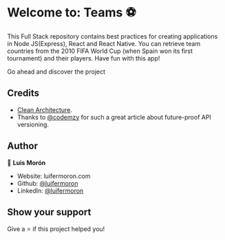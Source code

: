 # Welcome to: Teams  ⚽

This Full Stack repository contains best practices for creating applications in Node JS(Express), React and React Native. You can retrieve team countries from the 2010 FIFA World Cup (when Spain won its first tournament) and their players.  Have fun with this app!

Go ahead and discover the project


## Credits
* [Clean Architecture](https://www.amazon.com/Clean-Architecture-Craftsmans-Software-Structure/dp/0134494164).
* Thanks to [@codemzy](https://www.codemzy.com/blog/nodejs-api-versioning) for such a great article about future-proof API versioning.

## Author

👤 **Luis Morón**

- Website: luifermoron.com
- Github: [@luifermoron](https://github.com/luifermoron)
- LinkedIn: [@luifermoron](https://linkedin.com/in/luifermoron)

## Show your support

Give a ⭐️ if this project helped you!